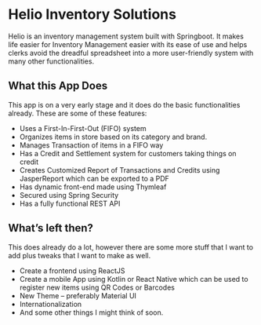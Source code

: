 # Helio Inventory Solutions
 
Helio is an inventory management system built with Springboot. It makes life easier for Inventory Management easier with its ease of use and helps clerks avoid the dreadful spreadsheet into a more user-friendly system with many other functionalities.

## What this App Does
This app is on a very early stage and it does do the basic functionalities already. These are some of these features:
* Uses a First-In-First-Out (FIFO) system
* Organizes items in store based on its category and brand.
* Manages Transaction of items in a FIFO way
* Has a Credit and Settlement system for customers taking things on credit
* Creates Customized Report of Transactions and Credits using JasperReport which can be exported to a PDF
* Has dynamic front-end made using Thymleaf
* Secured using Spring Security
* Has a fully functional REST API

## What’s left then?
This does already do a lot, however there are some more stuff that I want to add plus tweaks that I want to make as well.
* Create a frontend using ReactJS
* Create a mobile App using Kotlin or React Native which can be used to register new items using QR Codes or Barcodes
* New Theme – preferably Material UI
* Internationalization
* And some other things I might think of soon.

